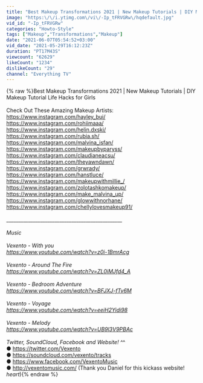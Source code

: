 ```yaml
---
title: "Best Makeup Transformations 2021 | New Makeup Tutorials | DIY Makeup Tutorial Life Hacks for Girls"
image: "https:\/\/i.ytimg.com\/vi\/-Ip_tFRVGRw\/hqdefault.jpg"
vid_id: "-Ip_tFRVGRw"
categories: "Howto-Style"
tags: ["Makeup","Transformations","Makeup"]
date: "2021-06-07T05:54:52+03:00"
vid_date: "2021-05-29T16:12:23Z"
duration: "PT17M43S"
viewcount: "62629"
likeCount: "1234"
dislikeCount: "29"
channel: "Everything TV"
---
```

{% raw %}Best Makeup Transformations 2021 | New Makeup Tutorials | DIY Makeup Tutorial Life Hacks for Girls<br /><br />Check Out These Amazing Makeup Artists:<br /><a rel="nofollow" target="blank" href="https://www.instagram.com/hayley_bui/">https://www.instagram.com/hayley_bui/</a><br /><a rel="nofollow" target="blank" href="https://www.instagram.com/rohiimaaa/">https://www.instagram.com/rohiimaaa/</a><br /><a rel="nofollow" target="blank" href="https://www.instagram.com/helin.dxski/">https://www.instagram.com/helin.dxski/</a><br /><a rel="nofollow" target="blank" href="https://www.instagram.com/rubia.sh/">https://www.instagram.com/rubia.sh/</a><br /><a rel="nofollow" target="blank" href="https://www.instagram.com/malvina_isfan/">https://www.instagram.com/malvina_isfan/</a><br /><a rel="nofollow" target="blank" href="https://www.instagram.com/makeupbyparyss/">https://www.instagram.com/makeupbyparyss/</a><br /><a rel="nofollow" target="blank" href="https://www.instagram.com/claudianeacsu/">https://www.instagram.com/claudianeacsu/</a><br /><a rel="nofollow" target="blank" href="https://www.instagram.com/theyawndawn/">https://www.instagram.com/theyawndawn/</a><br /><a rel="nofollow" target="blank" href="https://www.instagram.com/grwrady/">https://www.instagram.com/grwrady/</a><br /><a rel="nofollow" target="blank" href="https://www.instagram.com/hanstluce/">https://www.instagram.com/hanstluce/</a><br /><a rel="nofollow" target="blank" href="https://www.instagram.com/makeupwithmillie_/">https://www.instagram.com/makeupwithmillie_/</a><br /><a rel="nofollow" target="blank" href="https://www.instagram.com/zolotashkomakeup/">https://www.instagram.com/zolotashkomakeup/</a><br /><a rel="nofollow" target="blank" href="https://www.instagram.com/make_malvina_up/">https://www.instagram.com/make_malvina_up/</a><br /><a rel="nofollow" target="blank" href="https://www.instagram.com/glowwithnorhane/">https://www.instagram.com/glowwithnorhane/</a><br /><a rel="nofollow" target="blank" href="https://www.instagram.com/chellylovesmakeup91/">https://www.instagram.com/chellylovesmakeup91/</a><br /><br />_________________________________________________<br /><br />Music<br /><br />Vexento - With you<br /><a rel="nofollow" target="blank" href="https://www.youtube.com/watch?v=z0i-1BmrAcg">https://www.youtube.com/watch?v=z0i-1BmrAcg</a><br /><br />Vexento - Around The Fire<br /><a rel="nofollow" target="blank" href="https://www.youtube.com/watch?v=ZL0iMJfd4_A">https://www.youtube.com/watch?v=ZL0iMJfd4_A</a><br /><br />Vexento - Bedroom Adventure<br /><a rel="nofollow" target="blank" href="https://www.youtube.com/watch?v=BFJXJ-fTv6M">https://www.youtube.com/watch?v=BFJXJ-fTv6M</a><br /><br />Vexento - Voyage<br /><a rel="nofollow" target="blank" href="https://www.youtube.com/watch?v=eeiH2Yidi98">https://www.youtube.com/watch?v=eeiH2Yidi98</a><br /><br />Vexento - Melody<br /><a rel="nofollow" target="blank" href="https://www.youtube.com/watch?v=UB9l3V9PBAc">https://www.youtube.com/watch?v=UB9l3V9PBAc</a><br /><br />  Twitter, SoundCloud, Facebook and Website! ^_^<br />● <a rel="nofollow" target="blank" href="https://twitter.com/Vexento">https://twitter.com/Vexento</a><br />● <a rel="nofollow" target="blank" href="https://soundcloud.com/vexento/tracks">https://soundcloud.com/vexento/tracks</a><br />● <a rel="nofollow" target="blank" href="https://www.facebook.com/VexentoMusic">https://www.facebook.com/VexentoMusic</a><br />● <a rel="nofollow" target="blank" href="http://vexentomusic.com/">http://vexentomusic.com/</a> (Thank you Daniel for this kickass website! *heart*){% endraw %}
